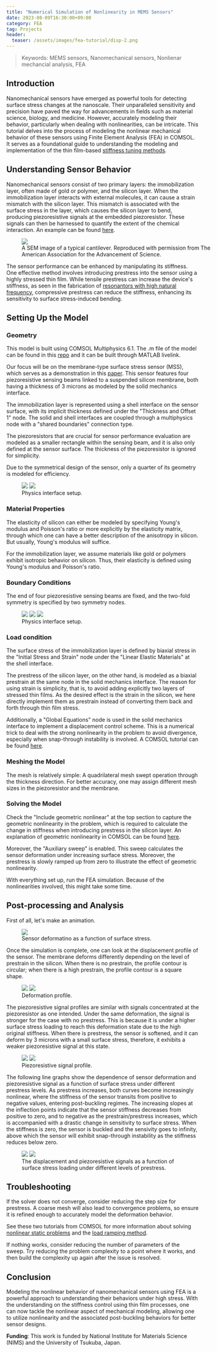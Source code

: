 ```yaml
---
title: "Numerical Simulation of Nonlinearity in MEMS Sensors"
date: 2023-08-09T16:30:00+09:00
category: FEA
tag: Projects
header:
  teaser: /assets/images/fea-tutorial/disp-2.png
---
```

> Keywords: MEMS sensors, Nanomechanical sensors, Nonlienar mechancial analysis, FEA
## Introduction
Nanomechanical sensors have emerged as powerful tools for detecting surface stress changes at the nanoscale. Their unparalleled sensitivity and precision have paved the way for advancements in fields such as material science, biology, and medicine. However, accurately modeling their behavior, particularly when dealing with nonlinearities, can be intricate. This tutorial delves into the process of modeling the nonlinear mechanical behavior of these sensors using Finite Element Analysis (FEA) in COMSOL. It serves as a foundational guide to understanding the modeling and implementation of the thin film-based [stiffness tuning methods](https://doi.org/10.1021/acsaenm.3c00034).

## Understanding Sensor Behavior
Nanomechanical sensors consist of two primary layers: the immobilization layer, often made of gold or polymer, and the silicon layer. When the immobilization layer interacts with external molecules, it can cause a strain mismatch with the silicon layer. This mismatch is associated with the surface stress in the layer, which causes the silicon layer to bend, producing piezoresistive signals at the embedded piezoresistor. These signals can then be harnessed to quantify the extent of the chemical interaction. An example can be found [here](https://www.science.org/doi/10.1126/science.288.5464.316).

<figure style="width: 500px" class="align-center">

  <a href="/assets/images/fea-tutorial/cantilever.jpeg">
  <img src="/assets/images/fea-tutorial/cantilever.jpeg"></a>

  <figcaption>A SEM image of a typical cantilever. Reproduced with permission from The American Association for the Advancement of Science.</figcaption>
</figure>

The sensor performance can be enhanced by manipulating its stiffness. One effective method involves introducing prestress into the sensor using a highly stressed thin film. While tensile prestress can increase the device's stiffness, as seen in the fabrication of [resonantors with high natural frequency](https://link.aps.org/doi/10.1103/PhysRevLett.116.147202), compressive prestress can reduce the stiffness, enhancing its sensitivity to surface stress-induced bending.

## Setting Up the Model

### Geometry

This model is built using COMSOL Multiphysics 6.1. The .m file of the model can be found in this [repo](https://github.com/Chaozhuang22/sensor-modeling-with-prestress) and it can be built through MATLAB livelink.

Our focus will be on the membrane-type surface stress sensor (MSS), which serves as a demonstration in this [paper](https://doi.org/10.1021/acsaenm.3c00034). This sensor features four piezoresistive sensing beams linked to a suspended silicon membrane, both having a thickness of 3 microns as modeled by the solid mechanics interface.

The immobilization layer is represented using a shell interface on the sensor surface, with its implicit thickness defined under the "Thickness and Offset 1" node. The solid and shell interfaces are coupled through a multiphysics node with a "shared boundaries" connection type.

The piezoresistors that are crucial for sensor performance evaluation are modeled as a smaller rectangle within the sensing beam, and it is also only defined at the sensor surface. The thickness of the piezoresistor is ignored for simplicity.

Due to the symmetrical design of the sensor, only a quarter of its geometry is modeled for efficiency.

<figure class="half">

  <a href="/assets/images/fea-tutorial/solid.png">
  <img src="/assets/images/fea-tutorial/solid.png"></a>

  <a href="/assets/images/fea-tutorial/shell.png">
  <img src="/assets/images/fea-tutorial/shell.png"></a>

  <figcaption>Physics interface setup.</figcaption>
</figure>

### Material Properties

The elasticity of silicon can either be modeled by specifying Young's modulus and Poisson's ratio or more explicitly by the elasticity matrix, through which one can have a better description of the anisotropy in silicon. But usually, Young's modulus will suffice.

For the immobilization layer, we assume materials like gold or polymers exhibit isotropic behavior on silicon. Thus, their elasticity is defined using Young's modulus and Poisson's ratio.

### Boundary Conditions

The end of four piezoresistive sensing beams are fixed, and the two-fold symmetry is specified by two symmetry nodes.

<figure class="third">

  <a href="/assets/images/fea-tutorial/fixed.png">
  <img src="/assets/images/fea-tutorial/fixed.png"></a>

  <a href="/assets/images/fea-tutorial/sym1.png">
  <img src="/assets/images/fea-tutorial/sym1.png"></a>

  <a href="/assets/images/fea-tutorial/sym2.png">
  <img src="/assets/images/fea-tutorial/sym2.png"></a>

  <figcaption>Physics interface setup.</figcaption>
</figure>

### Load condition

The surface stress of the immobilization layer is defined by biaxial stress in the "Initial Stress and Strain" node under the "Linear Elastic Materials" at the shell interface.

The prestress of the silicon layer, on the other hand, is modeled as a biaxial prestrain at the same node in the solid mechanics interface. The reason for using strain is simplicity, that is, to avoid adding explicitly two layers of stressed thin films. As the desired effect is the strain in the silicon, we here directly implement them as prestrain instead of converting them back and forth through thin film stress.

Additionally, a "Global Equations" node is used in the solid mechanics interface to implement a displacement control scheme. This is a numerical trick to deal with the strong nonlinearity in the problem to avoid divergence, especially when snap-through instability is involved. A COMSOL tutorial can be found [here](https://www.comsol.com/blogs/buckling-structures-suddenly-collapse/).

### Meshing the Model

The mesh is relatively simple: A quadrilateral mesh swept operation through the thickness direction. For better accuracy, one may assign different mesh sizes in the piezoresistor and the membrane.

### Solving the Model

Check the "Include geometric nonlinear" at the top section to capture the geometric nonlinearity in the problem, which is required to calculate the change in stiffness when introducing prestress in the silicon layer. An explanation of geometric nonlinearity in COMSOL can be found [here](https://www.comsol.com/blogs/what-is-geometric-nonlinearity/).

Moreover, the "Auxiliary sweep" is enabled. This sweep calculates the sensor deformation under increasing surface stress. Moreover, the prestress is slowly ramped up from zero to illustrate the effect of geometric nonlinearity.

With everything set up, run the FEA simulation. Because of the nonlinearities involved, this might take some time.

## Post-processing and Analysis

First of all, let's make an animation.

<figure style="width: 500px" class="align-center">

  <a href="/assets/images/fea-tutorial/animation.gif">
  <img src="/assets/images/fea-tutorial/animation.gif"></a>

  <figcaption>Sensor deformatino as a function of surface stress.</figcaption>
</figure>

Once the simulation is complete, one can look at the displacement profile of the sensor. The membrane deforms differently depending on the level of prestrain in the silicon. When there is no prestrain, the profile contour is circular; when there is a high prestrain, the profile contour is a square shape.
<figure class="half">

  <a href="/assets/images/fea-tutorial/disp-1.png">
  <img src="/assets/images/fea-tutorial/disp-1.png"></a>

  <a href="/assets/images/fea-tutorial/disp-2.png">
  <img src="/assets/images/fea-tutorial/disp-2.png"></a>

  <figcaption>Deformation profile.</figcaption>
</figure>

The piezoresistive signal profiles are similar with signals concentrated at the piezoresistor as one intended. Under the same deformation, the signal is stronger for the case with no prestress. This is because it is under a higher surface stress loading to reach this deformation state due to the high original stiffness. When there is prestress, the sensor is softened, and it can deform by 3 microns with a small surface stress, therefore, it exhibits a weaker piezoresistive signal at this state.

<figure class="half">

  <a href="/assets/images/fea-tutorial/out-1.png">
  <img src="/assets/images/fea-tutorial/out-1.png"></a>

  <a href="/assets/images/fea-tutorial/out-2.png">
  <img src="/assets/images/fea-tutorial/out-2.png"></a>

  <figcaption>Piezoresistive signal profile.</figcaption>
</figure>

The following line graphs show the dependence of sensor deformation and piezoresistive signal as a function of surface stress under different prestress levels. As prestress increases, both curves become increasingly nonlinear, where the stiffness of the sensor transits from positive to negative values, entering post-buckling regimes. The increasing slopes at the inflection points indicate that the sensor stiffness decreases from positive to zero, and to negative as the prestrain/prestress increases, which is accompanied with a drastic change in sensitivity to surface stress. When the stiffness is zero, the sensor is buckled and the sensivity goes to infinity, above which the sensor will exhibit snap-through instability as the stiffness reduces below zero.

<figure class="half">

  <a href="/assets/images/fea-tutorial/disp.png">
  <img src="/assets/images/fea-tutorial/disp.png"></a>

  <a href="/assets/images/fea-tutorial/output.png">
  <img src="/assets/images/fea-tutorial/output.png"></a>

  <figcaption>The displacement and piezoresistive signals as a function of surface stress loading under different levels of prestress.</figcaption>
</figure>

## Troubleshooting

If the solver does not converge, consider reducing the step size for prestress. A coarse mesh will also lead to convergence problems, so ensure it is refined enough to accurately model the deformation behavior.

See these two tutorials from COMSOL for more information about solving [nonlinear static problems](https://www.comsol.com/blogs/solving-nonlinear-static-finite-element-problems/) and the [load ramping method](https://www.comsol.com/blogs/load-ramping-nonlinear-problems/).

If nothing works, consider reducing the number of parameters of the sweep. Try reducing the problem complexity to a point where it works, and then build the complexity up again after the issue is resolved.

## Conclusion

Modeling the nonlinear behavior of nanomechanical sensors using FEA is a powerful approach to understanding their behaviors under high stress. With the understanding on the stiffness control using thin film processes, one can now tackle the nonlinear aspect of mechanical modeling, allowing one to utilize nonlinearity and the associated post-buckling behaviors for better sensor designs.

<strong>Funding</strong>: This work is funded by National Institute for Materials Science (NIMS) and the University of Tsukuba, Japan.
